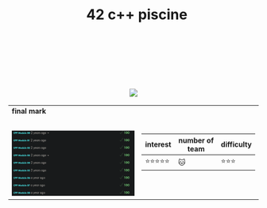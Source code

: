 <h1 align="center">
     <b font size="15" face="arial" >42 c++ piscine<br><br></font></b></h1>
     <p align="center">
   </br></br>
   </p>    
  <p align="center">
 <img src="https://img.shields.io/badge/c++-007ACC?style=for-the-badge&logo=c++&logoColor=white">
</p>
<table  align="center">
<td>
 <b face="arial" >final mark<br><br></font></b></p>
 <img src="https://github.com/xibaochat/cpp_piscine/blob/master/cpp_piscine_mark.png">

</td>
<td>

| interest                     | number of team          | difficulty                      |
| ---------------------------- | ----------              | ----------                      |
|  :star::star::star::star::star:  | :cat:               |  :star::star::star:             |

</td>
</tr>
</table>

